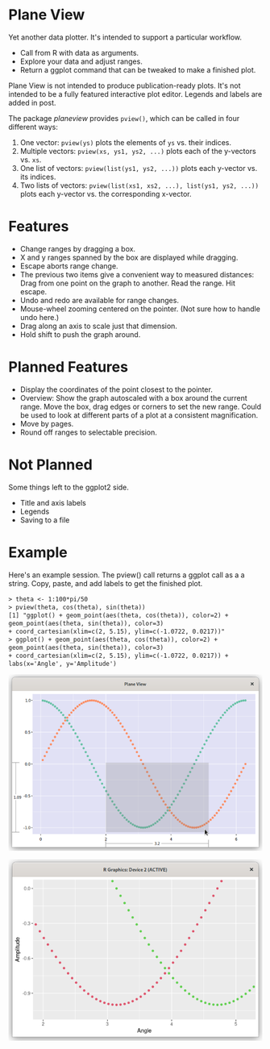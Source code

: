 # Plane View
Yet another data plotter. It's intended to support a particular workflow.

* Call from R with data as arguments.
* Explore your data and adjust ranges.
* Return a ggplot command that can be tweaked to make a finished plot.

Plane View is not intended to produce publication-ready plots. It's not intended to be a fully featured interactive plot editor. Legends and labels are added in post.

The package *planeview* provides `pview()`, which can be called in four different ways:

1. One vector: `pview(ys)` plots the elements of `ys` vs. their indices.
1. Multiple vectors: `pview(xs, ys1, ys2, ...)` plots each of the y-vectors vs. `xs`.
1. One list of vectors: `pview(list(ys1, ys2, ...))` plots each y-vector vs. its indices.
1. Two lists of vectors: `pview(list(xs1, xs2, ...), list(ys1, ys2, ...))` plots each y-vector vs. the corresponding x-vector.

# Features
* Change ranges by dragging a box.
* X and y ranges spanned by the box are displayed while dragging.
* Escape aborts range change.
* The previous two items give a convenient way to measured distances: Drag from one point
  on the graph to another. Read the range. Hit escape.
* Undo and redo are available for range changes.
* Mouse-wheel zooming centered on the pointer. (Not sure how to handle undo here.)
* Drag along an axis to scale just that dimension.
* Hold shift to push the graph around.

# Planned Features
* Display the coordinates of the point closest to the pointer.
* Overview: Show the graph autoscaled with a box around the current range. Move the box,
  drag edges or corners to set the new range. Could be used to look at different parts of
  a plot at a consistent magnification.
* Move by pages.
* Round off ranges to selectable precision.

# Not Planned
Some things left to the ggplot2 side.

* Title and axis labels
* Legends
* Saving to a file

# Example
Here's an example session. The pview() call returns a ggplot call as a a string. Copy, paste, and add labels to get the finished plot.
```
> theta <- 1:100*pi/50
> pview(theta, cos(theta), sin(theta))
[1] "ggplot() + geom_point(aes(theta, cos(theta)), color=2) + geom_point(aes(theta, sin(theta)), color=3)
+ coord_cartesian(xlim=c(2, 5.15), ylim=c(-1.0722, 0.0217))"
> ggplot() + geom_point(aes(theta, cos(theta)), color=2) + geom_point(aes(theta, sin(theta)), color=3)
+ coord_cartesian(xlim=c(2, 5.15), ylim=c(-1.0722, 0.0217)) + labs(x='Angle', y='Amplitude')
```

![Plane View mimics ggplot2 to try to give a good idea of what the finished graph will look like. The grid is tinted blue so you can tell which is which.](examples/plane-view-selection.png)

![ggplot of the selected range](examples/ggplot-range.png)

